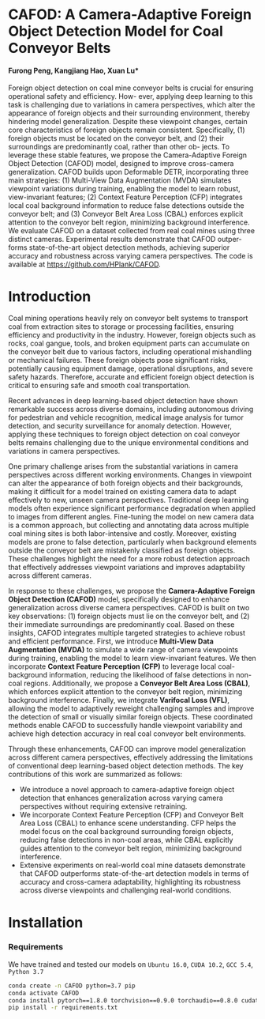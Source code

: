 # CAFOD: A Camera-Adaptive Foreign Object Detection Model for Coal Conveyor Belts

#### Furong Peng, Kangjiang Hao, Xuan Lu*
Foreign object detection on coal mine conveyor belts is crucial for ensuring operational safety and efficiency. How-
ever, applying deep learning to this task is challenging due to variations in camera perspectives, which alter the
appearance of foreign objects and their surrounding environment, thereby hindering model generalization. Despite
these viewpoint changes, certain core characteristics of foreign objects remain consistent. Specifically, (1) foreign
objects must be located on the conveyor belt, and (2) their surroundings are predominantly coal, rather than other ob-
jects. To leverage these stable features, we propose the Camera-Adaptive Foreign Object Detection (CAFOD) model,
designed to improve cross-camera generalization. CAFOD builds upon Deformable DETR, incorporating three main
strategies: (1) Multi-View Data Augmentation (MVDA) simulates viewpoint variations during training, enabling the
model to learn robust, view-invariant features; (2) Context Feature Perception (CFP) integrates local coal background
information to reduce false detections outside the conveyor belt; and (3) Conveyor Belt Area Loss (CBAL) enforces
explicit attention to the conveyor belt region, minimizing background interference. We evaluate CAFOD on a dataset
collected from real coal mines using three distinct cameras. Experimental results demonstrate that CAFOD outper-
forms state-of-the-art object detection methods, achieving superior accuracy and robustness across varying camera
perspectives. The code is available at https://github.com/HPlank/CAFOD.


# Introduction
Coal mining operations heavily rely on conveyor belt systems to transport coal from extraction sites to storage or processing facilities, ensuring efficiency and productivity in the industry. However, foreign objects such as rocks, coal gangue, tools, and broken equipment parts can accumulate on the conveyor belt due to various factors, including operational mishandling or mechanical failures. These foreign objects pose significant risks, potentially causing equipment damage, operational disruptions, and severe safety hazards. Therefore, accurate and efficient foreign object detection is critical to ensuring safe and smooth coal transportation.

Recent advances in deep learning-based object detection have shown remarkable success across diverse domains, including autonomous driving for pedestrian and vehicle recognition, medical image analysis for tumor detection, and security surveillance for anomaly detection. However, applying these techniques to foreign object detection on coal conveyor belts remains challenging due to the unique environmental conditions and variations in camera perspectives.

One primary challenge arises from the substantial variations in camera perspectives across different working environments. Changes in viewpoint can alter the appearance of both foreign objects and their backgrounds, making it difficult for a model trained on existing camera data to adapt effectively to new, unseen camera perspectives. Traditional deep learning models often experience significant performance degradation when applied to images from different angles. Fine-tuning the model on new camera data is a common approach, but collecting and annotating data across multiple coal mining sites is both labor-intensive and costly. Moreover, existing models are prone to false detection, particularly when background elements outside the conveyor belt are mistakenly classified as foreign objects. These challenges highlight the need for a more robust detection approach that effectively addresses viewpoint variations and improves adaptability across different cameras.

In response to these challenges, we propose the **Camera-Adaptive Foreign Object Detection (CAFOD)** model, specifically designed to enhance generalization across diverse camera perspectives. CAFOD is built on two key observations: (1) foreign objects must lie on the conveyor belt, and (2) their immediate surroundings are predominantly coal. Based on these insights, CAFOD integrates multiple targeted strategies to achieve robust and efficient performance. First, we introduce **Multi-View Data Augmentation (MVDA)** to simulate a wide range of camera viewpoints during training, enabling the model to learn view-invariant features. We then incorporate **Context Feature Perception (CFP)** to leverage local coal-background information, reducing the likelihood of false detections in non-coal regions. Additionally, we propose a **Conveyor Belt Area Loss (CBAL)**, which enforces explicit attention to the conveyor belt region, minimizing background interference. Finally, we integrate **Varifocal Loss (VFL)**, allowing the model to adaptively reweight challenging samples and improve the detection of small or visually similar foreign objects. These coordinated methods enable CAFOD to successfully handle viewpoint variability and achieve high detection accuracy in real coal conveyor belt environments.

Through these enhancements, CAFOD can improve model generalization across different camera perspectives, effectively addressing the limitations of conventional deep learning-based object detection methods. The key contributions of this work are summarized as follows:
- We introduce a novel approach to camera-adaptive foreign object detection that enhances generalization across varying camera perspectives without requiring extensive retraining.
- We incorporate Context Feature Perception (CFP) and Conveyor Belt Area Loss (CBAL) to enhance scene understanding. CFP helps the model focus on the coal background surrounding foreign objects, reducing false detections in non-coal areas, while CBAL explicitly guides attention to the conveyor belt region, minimizing background interference.
- Extensive experiments on real-world coal mine datasets demonstrate that CAFOD outperforms state-of-the-art detection models in terms of accuracy and cross-camera adaptability, highlighting its robustness across diverse viewpoints and challenging real-world conditions.
# Installation

### Requirements

We have trained and tested our models on `Ubuntu 16.0`, `CUDA 10.2`, `GCC 5.4`, `Python 3.7`

```bash
conda create -n CAFOD python=3.7 pip
conda activate CAFOD
conda install pytorch==1.8.0 torchvision==0.9.0 torchaudio==0.8.0 cudatoolkit=10.2 -c pytorch
pip install -r requirements.txt
```

